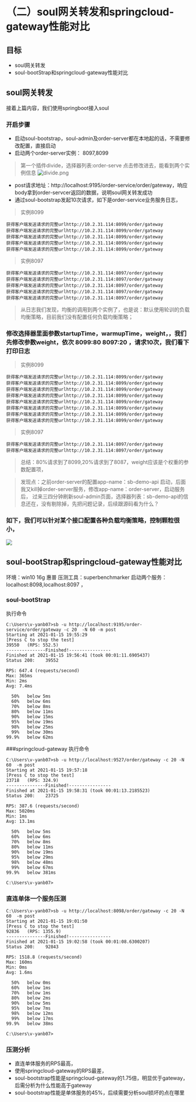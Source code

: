 # （二）soul网关转发和springcloud-gateway性能对比

## 目标
 * soul网关转发
 * soul-bootStrap和springcloud-gateway性能对比


## soul网关转发
接着上篇内容，我们使用springboot接入soul
### 开启步骤
* 启动soul-bootstrap，soul-admin及order-server都在本地起的话，不需要修改配置，直接启动
* 启动两个order-server实例： 8097,8099
> 第一个插件divide，选择器列表:order-serve 点击修改进去，能看到两个实例信息
![divide.png](../png/divide.png "divide")
* post请求地址：http://localhost:9195/order-service/order/gateway，响应body拿到order-servcer返回的数据，说明soul网关转发成功
* 通过soul-bootstrap发起10次请求，如下是order-service业务服务日志，
> 实例8099
```
获得客户端发送请求的完整urlhttp://10.2.31.114:8099/order/gateway
获得客户端发送请求的完整urlhttp://10.2.31.114:8099/order/gateway
获得客户端发送请求的完整urlhttp://10.2.31.114:8099/order/gateway
获得客户端发送请求的完整urlhttp://10.2.31.114:8099/order/gateway
获得客户端发送请求的完整urlhttp://10.2.31.114:8099/order/gateway
```
> 实例8097
```
获得客户端发送请求的完整urlhttp://10.2.31.114:8097/order/gateway
获得客户端发送请求的完整urlhttp://10.2.31.114:8097/order/gateway
获得客户端发送请求的完整urlhttp://10.2.31.114:8097/order/gateway
获得客户端发送请求的完整urlhttp://10.2.31.114:8097/order/gateway
获得客户端发送请求的完整urlhttp://10.2.31.114:8097/order/gateway
```
> 从日志我们发现，均衡的调用到两个实例了，也是说：默认使用轮训的负载均衡策略，目前我们没有配置任何负载均衡策略；

### 修改选择器里面参数startupTime，warmupTime，weight，，我们先修改参数weight，依次 8099:80  8097:20 ，请求10次，我们看下打印日志

> 实例8099
```
获得客户端发送请求的完整urlhttp://10.2.31.114:8099/order/gateway
获得客户端发送请求的完整urlhttp://10.2.31.114:8099/order/gateway
获得客户端发送请求的完整urlhttp://10.2.31.114:8099/order/gateway
获得客户端发送请求的完整urlhttp://10.2.31.114:8099/order/gateway
获得客户端发送请求的完整urlhttp://10.2.31.114:8099/order/gateway
获得客户端发送请求的完整urlhttp://10.2.31.114:8099/order/gateway
获得客户端发送请求的完整urlhttp://10.2.31.114:8099/order/gateway
获得客户端发送请求的完整urlhttp://10.2.31.114:8099/order/gateway
```
> 实例8097
```
获得客户端发送请求的完整urlhttp://10.2.31.114:8097/order/gateway
获得客户端发送请求的完整urlhttp://10.2.31.114:8097/order/gateway
```
> 总结：80%请求到了8099,20%请求到了8087，weight应该是个权重的参数配置项，

> 发现点：之前order-server的配置app-name：sb-demo-api 启动，后面我又kill掉order-server服务，修改app-name：order-server，启动服务后，
过来三四分钟刷新soul-admin页面，选择器列表：sb-demo-api的信息还在，没有剔除掉，先把问题记录，后续跟源码看为什么？

###   如下，我们可以针对某个接口配置各种负载均衡策略，控制颗粒很小，
![](/png/divide.png)


## soul-bootStrap和springcloud-gateway性能对比
环境：win10 16g   惠普
压测工具：superbenchmarker
启动两个服务：localhost:8098,localhost:8097 ，


### soul-bootStrap 
执行命令
```
C:\Users\v-yanb07>sb -u http://localhost:9195/order-service/order/gateway -c 20  -N 60 -m post
Starting at 2021-01-15 19:55:29
[Press C to stop the test]
39550   (RPS: 552.5)
---------------Finished!----------------
Finished at 2021-01-15 19:56:41 (took 00:01:11.6905437)
Status 200:    39552

RPS: 647.4 (requests/second)
Max: 365ms
Min: 2ms
Avg: 7.4ms

  50%   below 5ms
  60%   below 6ms
  70%   below 8ms
  80%   below 11ms
  90%   below 15ms
  95%   below 19ms
  98%   below 25ms
  99%   below 30ms
99.9%   below 62ms

```

###springcloud-gateway
执行命令
```
C:\Users\v-yanb07>sb -u http://localhost:9527/order/gateway -c 20 -N 60  -m post
Starting at 2021-01-15 19:57:18
[Press C to stop the test]
23718   (RPS: 324.9)
---------------Finished!----------------
Finished at 2021-01-15 19:58:31 (took 00:01:13.2185523)
Status 200:    23725

RPS: 387.6 (requests/second)
Max: 5020ms
Min: 1ms
Avg: 13.1ms

  50%   below 5ms
  60%   below 6ms
  70%   below 8ms
  80%   below 11ms
  90%   below 19ms
  95%   below 29ms
  98%   below 48ms
  99%   below 67ms
99.9%   below 381ms

C:\Users\v-yanb07>

```
### 直连单体一个服务压测
```
C:\Users\v-yanb07>sb -u http://localhost:8098/order/gateway -c 20 -N 60  -m post
Starting at 2021-01-15 19:01:50
[Press C to stop the test]
92836   (RPS: 1355.9)
---------------Finished!----------------
Finished at 2021-01-15 19:02:58 (took 00:01:08.6300207)
Status 200:    92843

RPS: 1518.8 (requests/second)
Max: 160ms
Min: 0ms
Avg: 1.6ms

  50%   below 0ms
  60%   below 1ms
  70%   below 1ms
  80%   below 2ms
  90%   below 5ms
  95%   below 7ms
  98%   below 12ms
  99%   below 17ms
99.9%   below 38ms

C:\Users\v-yanb07>

```
###  压测分析
 * 直连单体服务的RPS最高，
 * 使用springcloud-gateway的RPS最差，
 * soul-bootstrap性能是springcloud-gateway的1.75倍，明显优于gateway，后需分析为什么性能高于gateway
 * soul-bootstrap性能是单体服务的45%，后续需要分析soul损坏的点在哪里


